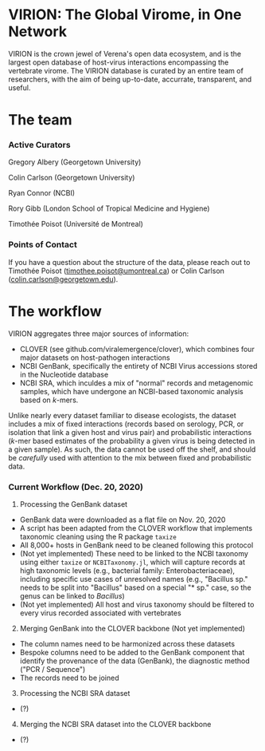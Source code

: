 # VIRION: The Global Virome, in One Network

VIRION is the crown jewel of Verena's open data ecosystem, and is the largest open database of host-virus interactions encompassing the vertebrate virome. The VIRION database is curated by an entire team of researchers, with the aim of being up-to-date, accurrate, transparent, and useful.

# The team

### Active Curators

Gregory Albery (Georgetown University)

Colin Carlson (Georgetown University)

Ryan Connor (NCBI)

Rory Gibb (London School of Tropical Medicine and Hygiene)

Timothée Poisot (Université de Montreal)

### Points of Contact

If you have a question about the structure of the data, please reach out to Timothée Poisot (timothee.poisot@umontreal.ca) or Colin Carlson (colin.carlson@georgetown.edu).

# The workflow

VIRION aggregates three major sources of information:
- CLOVER (see github.com/viralemergence/clover), which combines four major datasets on host-pathogen interactions
- NCBI GenBank, specifically the entirety of NCBI Virus accessions stored in the Nucleotide database
- NCBI SRA, which inculdes a mix of "normal" records and metagenomic samples, which have undergone an NCBI-based taxonomic analysis based on _k_-mers.

Unlike nearly every dataset familiar to disease ecologists, the dataset includes a mix of fixed interactions (records based on serology, PCR, or isolation that link a given host and virus pair) and probabilistic interactions (_k_-mer based estimates of the probability a given virus is being detected in a given sample). As such, the data cannot be used off the shelf, and should be *carefully* used with attention to the mix between fixed and probabilistic data.

### Current Workflow (Dec. 20, 2020)

1. Processing the GenBank dataset
- GenBank data were downloaded as a flat file on Nov. 20, 2020
- A script has been adapted from the CLOVER workflow that implements taxonomic cleaning using the R package `taxize`
- All 8,000+ hosts in GenBank need to be cleaned following this protocol
- (Not yet implemented) These need to be linked to the NCBI taxonomy using either `taxize` or `NCBITaxonomy.jl`, which will capture records at high taxonomic levels (e.g., bacterial family: Enterobacteriaceae), including specific use cases of unresolved names (e.g., "Bacillus sp." needs to be split into "Bacillus" based on a special "* sp." case, so the genus can be linked to _Bacillus_)
- (Not yet implemented) All host and virus taxonomy should be filtered to every virus recorded associated with vertebrates

2. Merging GenBank into the CLOVER backbone (Not yet implemented)
- The column names need to be harmonized across these datasets
- Bespoke columns need to be added to the GenBank component that identify the provenance of the data (GenBank), the diagnostic method ("PCR / Sequence")
- The records need to be joined

3. Processing the NCBI SRA dataset
- (?)

4. Merging the NCBI SRA dataset into the CLOVER backbone
- (?)
